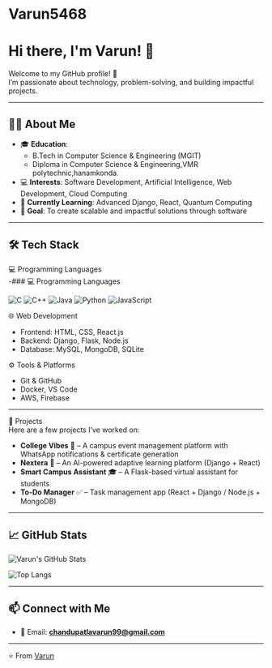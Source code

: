 # Varun5468
# Hi there, I'm Varun! 👋  

Welcome to my GitHub profile! 🚀  
I’m passionate about technology, problem-solving, and building impactful projects.  

---

## 👨‍🎓 About Me  
- 🎓 **Education**:  
  - B.Tech in Computer Science & Engineering (MGIT)  
  - Diploma in Computer Science & Engineering,VMR polytechnic,hanamkonda. 
- 💻 **Interests**: Software Development, Artificial Intelligence, Web Development, Cloud Computing  
- 🌱 **Currently Learning**: Advanced Django, React, Quantum Computing  
- 🎯 **Goal**: To create scalable and impactful solutions through software  

---

## 🛠️ Tech Stack  

💻 Programming Languages  
-### 💻 Programming Languages

<p align="left">
  <img src="https://img.shields.io/badge/C-00599C?style=for-the-badge&logo=c&logoColor=white" alt="C" />
  <img src="https://img.shields.io/badge/C++-00599C?style=for-the-badge&logo=c%2B%2B&logoColor=white" alt="C++" />
  <img src="https://img.shields.io/badge/Java-007396?style=for-the-badge&logo=java&logoColor=white" alt="Java" />
  <img src="https://img.shields.io/badge/Python-3776AB?style=for-the-badge&logo=python&logoColor=white" alt="Python" />
  <img src="https://img.shields.io/badge/JavaScript-F7DF1E?style=for-the-badge&logo=javascript&logoColor=black" alt="JavaScript" />
</p>


🌐 Web Development  
- Frontend: HTML, CSS, React.js  
- Backend: Django, Flask, Node.js  
- Database: MySQL, MongoDB, SQLite  

⚙️ Tools & Platforms  
- Git & GitHub  
- Docker, VS Code  
- AWS, Firebase  

---

🚀 Projects  
Here are a few projects I’ve worked on:  
- **College Vibes** 🎉 – A campus event management platform with WhatsApp notifications & certificate generation  
- **Nextera** 📘 – An AI-powered adaptive learning platform (Django + React)  
- **Smart Campus Assistant** 🎓 – A Flask-based virtual assistant for students  
- **To-Do Manager** ✅ – Task management app (React + Django / Node.js + MongoDB)  

---

## 📈 GitHub Stats  
![Varun's GitHub Stats](https://github-readme-stats.vercel.app/api?username=Varun5468&show_icons=true&theme=radical&count_private=true)

![Top Langs](https://github-readme-stats.vercel.app/api/top-langs/?username=Varun5468&layout=compact&theme=radical)
 

---

## 📫 Connect with Me  
- 📧 Email: **chandupatlavarun99@gmail.com**  
---

⭐️ From [Varun](https://github.com/Varun5468)
